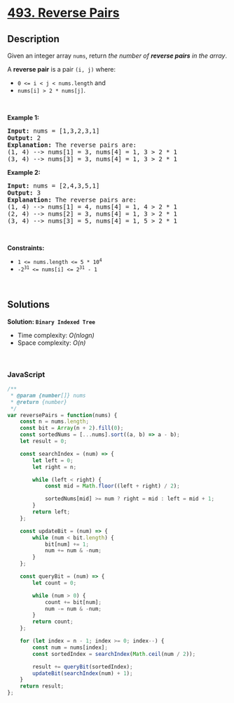 # [493. Reverse Pairs](https://leetcode.com/problems/reverse-pairs)

## Description

<div class="elfjS" data-track-load="description_content"><p>Given an integer array <code>nums</code>, return <em>the number of <strong>reverse pairs</strong> in the array</em>.</p>

<p>A <strong>reverse pair</strong> is a pair <code>(i, j)</code> where:</p>

<ul>
	<li><code>0 &lt;= i &lt; j &lt; nums.length</code> and</li>
	<li><code>nums[i] &gt; 2 * nums[j]</code>.</li>
</ul>

<p>&nbsp;</p>
<p><strong class="example">Example 1:</strong></p>

<pre><strong>Input:</strong> nums = [1,3,2,3,1]
<strong>Output:</strong> 2
<strong>Explanation:</strong> The reverse pairs are:
(1, 4) --&gt; nums[1] = 3, nums[4] = 1, 3 &gt; 2 * 1
(3, 4) --&gt; nums[3] = 3, nums[4] = 1, 3 &gt; 2 * 1
</pre>

<p><strong class="example">Example 2:</strong></p>

<pre><strong>Input:</strong> nums = [2,4,3,5,1]
<strong>Output:</strong> 3
<strong>Explanation:</strong> The reverse pairs are:
(1, 4) --&gt; nums[1] = 4, nums[4] = 1, 4 &gt; 2 * 1
(2, 4) --&gt; nums[2] = 3, nums[4] = 1, 3 &gt; 2 * 1
(3, 4) --&gt; nums[3] = 5, nums[4] = 1, 5 &gt; 2 * 1
</pre>

<p>&nbsp;</p>
<p><strong>Constraints:</strong></p>

<ul>
	<li><code>1 &lt;= nums.length &lt;= 5 * 10<sup>4</sup></code></li>
	<li><code>-2<sup>31</sup> &lt;= nums[i] &lt;= 2<sup>31</sup> - 1</code></li>
</ul>
</div>

<p>&nbsp;</p>

## Solutions

**Solution: `Binary Indexed Tree`**
- Time complexity: <em>O(nlogn)</em>
- Space complexity: <em>O(n)</em>

<p>&nbsp;</p>

### **JavaScript**

```js
/**
 * @param {number[]} nums
 * @return {number}
 */
var reversePairs = function(nums) {
    const n = nums.length;
    const bit = Array(n + 2).fill(0);
    const sortedNums = [...nums].sort((a, b) => a - b);
    let result = 0;

    const searchIndex = (num) => {
        let left = 0;
        let right = n;

        while (left < right) {
            const mid = Math.floor((left + right) / 2);

            sortedNums[mid] >= num ? right = mid : left = mid + 1;
        }
        return left;
    };

    const updateBit = (num) => {
        while (num < bit.length) {
            bit[num] += 1;
            num += num & -num;
        }
    };

    const queryBit = (num) => {
        let count = 0;

        while (num > 0) {
            count += bit[num];
            num -= num & -num;
        }
        return count;
    };

    for (let index = n - 1; index >= 0; index--) {
        const num = nums[index];
        const sortedIndex = searchIndex(Math.ceil(num / 2));

        result += queryBit(sortedIndex);
        updateBit(searchIndex(num) + 1);
    }
    return result;
};
```
